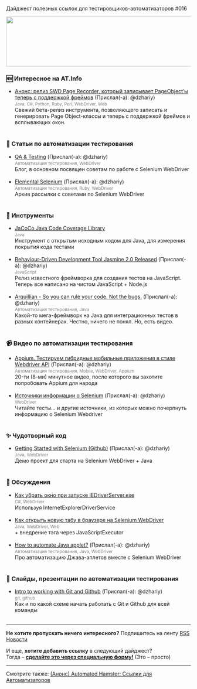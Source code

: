Дайджест полезных ссылок для тестировщиков-автоматизаторов #016 

<img src="http://automated-testing.info/uploads/default/61/e442078ec743033d.png" width="529" height="136">

### :new: Интересное на AT.Info
* [Анонс: релиз SWD Page Recorder, который записывает PageObject’ы теперь с поддержкой фреймов](http://automated-testing.info/t/anons-reliz-swd-page-recorder-kotoryj-zapisyvaet-pageobject-y-teper-s-podderzhkoj-frejmov/3895) (Прислал(-а): @dzhariy) <br><small><font color="gray">Java, C#, Python, Ruby, Perl, WebDriver, Web</font></small><br>Свежий бета-релиз инструмента, позволяющего записать и генерировать Page Object-классы и теперь с поддержкой фреймов и всплывающих окон. <br><br>


### :paperclip: Статьи по автоматизации тестирования
* [QA & Testing](http://darrellgrainger.blogspot.in) (Прислал(-а): @dzhariy) <br><small><font color="gray">Автоматизация тестирования, WebDriver</font></small><br>Блог, в основном посвящен советам по работе с Selenium WebDriver<br><br>
* [Elemental Selenium](http://elementalselenium.com/tips) (Прислал(-а): @dzhariy) <br><small><font color="gray">Автоматизация тестирования, Ruby, WebDriver</font></small><br>Архив рассылки с советами по Selenium WebDriver<br><br>


### :wrench: Инструменты
* [JaCoCo Java Code Coverage Library](http://www.eclemma.org/jacoco/)  <br><small><font color="gray">Java</font></small><br>Инструмент с открытым исходным кодом для Java, для измерения покрытия кода тестами<br><br>
* [Behaviour-Driven Development Tool Jasmine 2.0 Released](http://www.infoq.com/news/2013/12/bdd-jasmine-2-released) (Прислал(-а): @dzhariy) <br><small><font color="gray">JavaScript</font></small><br>Релиз известного фреймворка для создания тестов на JavaScript. Теперь все написано на чистом JavaScript + Node.js<br><br>
* [Arquillian - So you can rule your code. Not the bugs.](http://arquillian.org) (Прислал(-а): @dzhariy) <br><small><font color="gray">Автоматизация тестирования, Java</font></small><br>Какой-то мега-фреймворк на Java для интеграционных тестов в разных контейнерах. Честно, ничего не понял. Но, есть видео. <br><br>


### :video_camera: Видео по автоматизации тестирования
* [Appium. Тестируем гибридные мобильные приложения в стиле Webdriver API](http://www.youtube.com/watch?v=r4NkY_l2tUE&feature=youtu.be&a) (Прислал(-а): @dzhariy) <br><small><font color="gray">Автоматизация тестирования, Mobile, WebDriver, Appium</font></small><br>20-ти (8-ми) минутное видео, после которого вы захотите попробовать Appium для народа<br><br>
* [Источники информации о Selenium](http://www.youtube.com/watch?v=U5vswT0k_Hs&feature=c4-overview&list=UUVMFyEVvaBDQ3PrExtCH0uw) (Прислал(-а): @dzhariy) <br><small><font color="gray">WebDriver</font></small><br>Читайте тесты... и другие источники, из которых можно почерпнуть информацию о Selenium Webdriver<br><br>


### :sparkles: Чудотворный  код
* [Getting Started with Selenium (Github)](https://github.com/ddavison/getting-started-with-selenium) (Прислал(-а): @dzhariy) <br><small><font color="gray">Java, WebDriver</font></small><br>Демо проект для старта на Selenium WebDriver + Java<br><br>


### :loudspeaker: Обсуждения
* [Как убрать окно при запуске IEDriverServer.exe](http://stackoverflow.com/a/20749904/1126595)  <br><small><font color="gray">C#, WebDriver</font></small><br>Используя InternetExplorerDriverService<br><br>
* [Как открыть новую табу в браузере на Selenium WebDriver](http://stackoverflow.com/a/9122450/1126595)  <br><small><font color="gray">Java, WebDriver, Web</font></small><br>+ внедрение тэга через JavaScriptExecutor<br><br>
* [How to automate Java applet?](http://stackoverflow.com/questions/10765682/how-to-automate-java-applet) (Прислал(-а): @dzhariy) <br><small><font color="gray">Автоматизация тестирования, Java, WebDriver</font></small><br>Про автоматизацию Джава-аплетов вместе с Selenium WebDriver<br><br>


### :eyes: Слайды, презентации по автоматизации тестирования
* [Intro to working with Git and Github](http://www.slideshare.net/slideshow/embed_code/27501239) (Прислал(-а): @dzhariy) <br><small><font color="gray">git, github</font></small><br>Как и по какой схеме начать работать с Git и Github для всей команды<br><br>


---------------
**Не хотите пропускать ничего интересного?** 
Подпишитесь на ленту [RSS Новости]( http://automated-testing.info/category/novosti.rss)  

И еще, **хотите добавить ссылку** в следующий дайджест?<br>
Тогда – **[сделайте это через специальную форму!](http://goo.gl/p8JpCx)** (Это – просто)   

---------
Смотрите также: [(Анонс) Automated Hamster: Ссылки для Автоматизаторов](http://automated-testing.info/t/anons-automated-hamster-ssylki-dlya-avtomatizatorov/3399)
